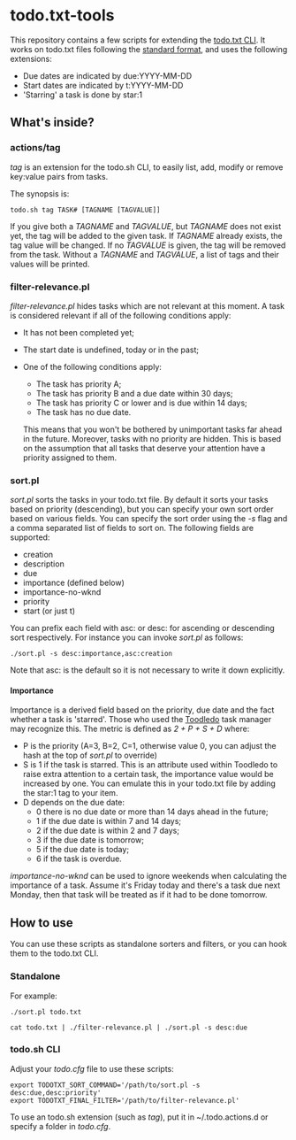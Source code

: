 todo.txt-tools
==============

This repository contains a few scripts for extending the [todo.txt CLI][1]. It
works on todo.txt files following the [standard format][3], and uses the
following extensions:

* Due dates are indicated by due:YYYY-MM-DD
* Start dates are indicated by t:YYYY-MM-DD
* 'Starring' a task is done by star:1

What's inside?
--------------

### actions/tag

*tag* is an extension for the todo.sh CLI, to easily list, add, modify or
remove key:value pairs from tasks.

The synopsis is:

    todo.sh tag TASK# [TAGNAME [TAGVALUE]]

If you give both a *TAGNAME* and *TAGVALUE*, but *TAGNAME* does not exist yet,
the tag will be added to the given task. If *TAGNAME* already exists, the tag
value will be changed. If no *TAGVALUE* is given, the tag will be removed from
the task.
Without a *TAGNAME* and *TAGVALUE*, a list of tags and their values will be
printed.

### filter-relevance.pl

*filter-relevance.pl* hides tasks which are not relevant at this moment. A task
is considered relevant if all of the following conditions apply:

* It has not been completed yet;
* The start date is undefined, today or in the past;
* One of the following conditions apply:
    * The task has priority A;
    * The task has priority B and a due date within 30 days;
    * The task has priority C or lower and is due within 14 days;
    * The task has no due date.

    This means that you won't be bothered by unimportant tasks far ahead in the
    future. Moreover, tasks with no priority are hidden. This is based on the
    assumption that all tasks that deserve your attention have a priority
    assigned to them.

### sort.pl

*sort.pl* sorts the tasks in your todo.txt file. By default it sorts your tasks
based on priority (descending), but you can specify your own sort order based
on various fields. You can specify the sort order using the *-s* flag and a
comma separated list of fields to sort on. The following fields are supported:

* creation
* description
* due
* importance (defined below)
* importance-no-wknd
* priority
* start (or just t)

You can prefix each field with asc: or desc: for ascending or descending sort
respectively. For instance you can invoke *sort.pl* as follows:

    ./sort.pl -s desc:importance,asc:creation

Note that asc: is the default so it is not necessary to write it down
explicitly.

#### Importance ####

Importance is a derived field based on the priority, due date and the fact
whether a task is 'starred'. Those who used the [Toodledo][2] task manager may
recognize this. The metric is defined as *2 + P + S + D* where:

* P is the priority (A=3, B=2, C=1, otherwise value 0, you can adjust the hash
  at the top of *sort.pl* to override)
* S is 1 if the task is starred. This is an attribute used within Toodledo to
  raise extra attention to a certain task, the importance value would be
  increased by one. You can emulate this in your todo.txt file by adding the
  star:1 tag to your item.
* D depends on the due date:
    * 0 there is no due date or more than 14 days ahead in the future;
    * 1 if the due date is within 7 and 14 days;
    * 2 if the due date is within 2 and 7 days;
    * 3 if the due date is tomorrow;
    * 5 if the due date is today;
    * 6 if the task is overdue.

*importance-no-wknd* can be used to ignore weekends when calculating the
importance of a task. Assume it's Friday today and there's a task due next
Monday, then that task will be treated as if it had to be done tomorrow.

How to use
----------

You can use these scripts as standalone sorters and filters, or you can hook
them to the todo.txt CLI.

### Standalone

For example:

    ./sort.pl todo.txt

    cat todo.txt | ./filter-relevance.pl | ./sort.pl -s desc:due

### todo.sh CLI

Adjust your *todo.cfg* file to use these scripts:

    export TODOTXT_SORT_COMMAND='/path/to/sort.pl -s desc:due,desc:priority'
    export TODOTXT_FINAL_FILTER='/path/to/filter-relevance.pl'

To use an todo.sh extension (such as *tag*), put it in ~/.todo.actions.d or
specify a folder in *todo.cfg*.





[1]: https://github.com/ginatrapani/todo.txt-cli
[2]: http://www.toodledo.com/info/help.php?sel=53
[3]: https://github.com/ginatrapani/todo.txt-cli/wiki/The-Todo.txt-Format

